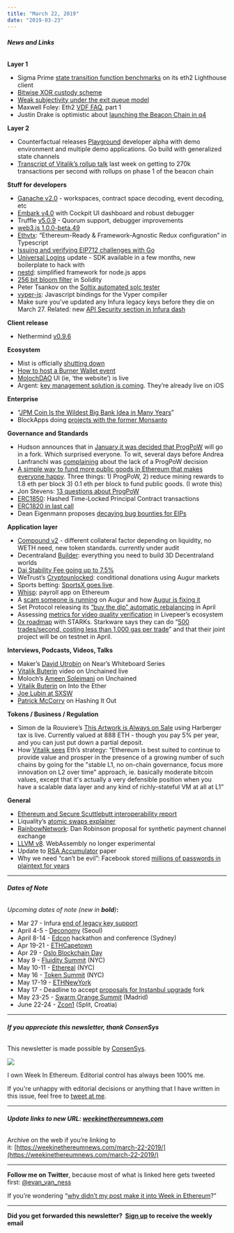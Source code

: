 ```yaml
---
title: "March 22, 2019"
date: "2019-03-23"
---
```


###### **News and Links**

**Layer 1**

- Sigma Prime [state transition function benchmarks](https://github.com/sigp/serenity-benches) on its eth2 Lighthouse client
- [Bitwise XOR custody scheme](https://ethresear.ch/t/bitwise-xor-custody-scheme/5139)
- [Weak subjectivity under the exit queue model](https://ethresear.ch/t/weak-subjectivity-under-the-exit-queue-model/5187)
- Maxwell Foley: Eth2 [VDF FAQ](https://qihardware.org/2019/03/17/vdf-faq-1/), part 1
- Justin Drake is optimistic about [launching the Beacon Chain in q4](https://twitter.com/drakefjustin/status/1108392741132795904)

**Layer 2**

- Counterfactual releases [Playground](https://medium.com/statechannels/development-update-3-counterfactual-playground-release-f428be4b8950) developer alpha with demo environment and multiple demo applications. Go build with generalized state channels
- [Transcript of Vitalik’s rollup talk](https://medium.com/@trenton.v/transcript-scalable-blockchains-as-data-layers-vitalik-buterin-11aa18b37e07?sk=52eba61c9f8eb4a2462e9a45bc00df81) last week on getting to 270k transactions per second with rollups on phase 1 of the beacon chain

**Stuff for developers**

- [Ganache v2.0](https://github.com/trufflesuite/ganache/releases/tag/v2.0.0) - workspaces, contract space decoding, event decoding, etc
- [Embark v4.0](https://embark.status.im/news/2019/03/19/introducing-embark-4/) with Cockpit UI dashboard and robust debugger
- Truffle [v5.0.9](https://github.com/trufflesuite/truffle/releases/tag/v5.0.9) - Quorum support, debugger improvements
- [web3.js 1.0.0-beta.49](https://github.com/ethereum/web3.js/releases/tag/v1.0.0-beta.49)
- [Ethvtx](https://github.com/horyus/ethvtx): “Ethereum-Ready & Framework-Agnostic Redux configuration” in Typescript
- [Issuing and verifying EIP712 challenges with Go](https://medium.com/alpineintel/issuing-and-verifying-eip-712-challenges-with-go-32635ca78aaf)
- [Universal Logins](https://medium.com/universal-ethereum/universal-logins-development-roundup-and-events-6c54320c366b?sk=ece8ffd8a39b558b47ae648373b1c85b) update - SDK available in a few months, new boilerplate to hack with
- [nestd](https://github.com/plasma-group/nestd): simplified framework for node.js apps
- [256 bit bloom filter](https://github.com/wanseob/solidity-bloom-filter) in Solidity
- Peter Tsankov on the [Soltix automated solc tester](https://medium.com/chainsecurity/soltix-scalable-testing-of-solidity-compilers-57be270e802b)
- [vyper-js](https://github.com/plasma-group/pigi/tree/master/packages/vyper-js): Javascript bindings for the Vyper compiler
- Make sure you’ve updated any Infura legacy keys before they die on March 27. Related: new [API Security section in Infura dash](https://blog.infura.io/api-security-section-now-available-in-the-infura-dashboard-9f8cfae64044)

**Client release**

- Nethermind [v0.9.6](https://github.com/NethermindEth/nethermind/releases/tag/v0.9.6)

**Ecosystem**

- Mist is officially [shutting down](https://medium.com/@avsa/sunsetting-mist-da21c8e943d2)
- [How to host a Burner Wallet event](https://medium.com/gitcoin/how-to-host-a-burner-wallet-event-53a429035a24)
- [MolochDAO](https://molochdao.com/) UI (ie, ‘the website’) is live
- Argent: [key management solution is coming](https://medium.com/argenthq/the-private-key-to-mass-adoption-a7c7e4a9a268). They’re already live on iOS

**Enterprise**

- “[JPM Coin Is the Wildest Big Bank Idea in Many Years](https://www.bloomberg.com/opinion/articles/2019-03-21/jpmorgan-proposes-a-wild-idea-for-crypto-and-banks)”
- BlockApps doing [projects with the former Monsanto](https://www.coindesk.com/consensys-blockchain-blockapps)

**Governance and Standards**

- Hudson announces that in [January it was decided that ProgPoW](https://www.reddit.com/r/ethereum/comments/b49c26/clarification_on_the_acceptance_of_progpow_into_a/) will go in a fork. Which surprised everyone. To wit, several days before Andrea Lanfranchi was [complaining](https://medium.com/@andrea.lanfranchi/ethereum-governance-me-and-progpow-729ed1d9445f) about the lack of a ProgPoW decision
- [A simple way to fund more public goods in Ethereum that makes everyone happy](https://www.evanvanness.com/post/183629647376/a-simple-way-to-fund-more-public-goods-in-ethereum). Three things: 1) ProgPoW, 2) reduce mining rewards to 1.8 eth per block 3) 0.1 eth per block to fund public goods. (I wrote this)
- Jon Stevens: [13 questions about ProgPoW](https://medium.com/altcoin-magazine/13-questions-about-ethereums-movement-to-progpow-e17e0a6d88b8)
- [ERC1850](https://github.com/ethereum/EIPs/issues/1851): Hashed Time-Locked Principal Contract transactions
- [ERC1820 in last call](http://eips.ethereum.org/EIPS/eip-1820)
- Dean Eigenmann proposes [decaying bug bounties for EIPs](https://medium.com/@decanus/the-broken-eip-security-incentive-71fbdf25ab02)

**Application layer**

- [Compound v2](https://medium.com/compound-finance/compound-v2-fe4b1fb62abb) - different collateral factor depending on liquidity, no WETH need, new token standards. currently under audit
- Decentraland [Builder](https://decentraland.org/blog/announcements/meet-decentralands-builder): everything you need to build 3D Decentraland worlds
- [Dai Stability Fee going up to 7.5%](https://blog.makerdao.com/executive-vote-stability-fee-of-7-5/)
- WeTrust’s [Cryptounlocked](https://blog.wetrust.io/introducing-cryptounlocked-703419a8e219): conditional donations using Augur markets
- Sports betting: [SportsX goes live](https://medium.com/sportx-bet/introducing-sportx-68174a71cdee).
- [Whisp](https://whisp.money/): payroll app on Ethereum
- A [scam someone is running](https://www.reddit.com/r/ethereum/comments/b30wdj/augur_is_being_gamed/) on Augur and how [Augur is fixing it](https://twitter.com/joeykrug/status/1108236426833874944)
- Set Protocol releasing its [“buy the dip” automatic rebalancing](https://medium.com/set-protocol/strategy-enabled-tokens-coming-soon-to-tokensets-28b163e64250) in April
- Assessing [metrics for video quality verification](https://medium.com/@epiclabs.io/assessing-metrics-for-video-quality-verification-in-livepeers-ecosystem-f66f724b2aea) in Livepeer’s ecosystem
- [0x roadmap](https://blog.0xproject.com/0x-roadmap-2019-part-2-scalability-r-d-c0fc2d5101e5) with STARKs. Starkware says they can do “[500 trades/second, costing less than 1,000 gas per trade](https://twitter.com/StarkWareLtd/status/1109043759440908288)” and that their joint project will be on testnet in April.

**Interviews, Podcasts, Videos, Talks** 

- Maker’s [David Utrobin](https://www.youtube.com/watch?v=lhPdUDy1z1s&list=PL9tzQn_TEuFWweVbfTbaedFdwVrvaYPq4&index=10) on Near’s Whiteboard Series
- [Vitalik Buterin](https://www.youtube.com/watch?v=weGbuOS_xpM) video on Unchained live
- Moloch’s [Ameen Soleimani](https://unchainedpodcast.com/molochdao-could-this-decentralized-autonomous-organization-help-ethereum-scale-faster/) on Unchained
- [Vitalik Buterin](https://podcast.ethhub.io/vitalik-buterin-current-and-future-state-of-ethereum) on Into the Ether
- [Joe Lubin at SXSW](https://www.youtube.com/watch?v=mHm7MECKLQU)
- [Patrick McCorry](https://thebitcoinpodcast.com/hashing-it-out-39/) on Hashing It Out

**Tokens / Business / Regulation**

- Simon de la Rouviere’s [This Artwork is Always on Sale](https://medium.com/@simondlr/this-artwork-is-always-on-sale-92a7d0c67f43) using Harberger tax is live. Currently valued at 888 ETH - though you pay 5% per year, and you can just put down a partial deposit.
- How [Vitalik sees](https://www.reddit.com/r/ethtrader/comments/b2z0l3/into_the_ether_vitalik_buterin_current_and_future/eiwozk2/) Eth’s strategy: “Ethereum is best suited to continue to provide value and prosper in the presence of a growing number of such chains by going for the "stable L1, no on-chain governance, focus more innovation on L2 over time" approach, ie. basically moderate bitcoin values, except that it's actually a very defensible position when you have a scalable data layer and any kind of richly-stateful VM at all at L1”

**General**

- [Ethereum and Secure Scuttlebutt interoperability report](https://ethresear.ch/t/report-on-interoperability-between-the-ethereum-and-secure-scuttlebutt-networks/5188)
- Liquality’s [atomic swaps explainer](https://liquality.io/blog/atomic-swaps-explained/)
- [RainbowNetwork](https://rainbownet.work/RainbowNetwork.pdf): Dan Robinson proposal for synthetic payment channel exchange
- [LLVM v8](https://releases.llvm.org/8.0.0/docs/ReleaseNotes.html#changes-to-the-webassembly-target). WebAssembly no longer experimental
- Update to [RSA Accumulator](https://eprint.iacr.org/2018/1188) paper
- Why we need “can’t be evil”: Facebook stored [millions of passwords in plaintext for years](https://krebsonsecurity.com/2019/03/facebook-stored-hundreds-of-millions-of-user-passwords-in-plain-text-for-years/)

* * *

###### **Dates of Note**

_Upcoming dates of note (new in **bold**)_**:**

- Mar 27 - Infura [end of legacy key support](https://blog.infura.io/infura-dashboard-update-9f02d0643eb3) 
- April 4-5 - [Deconomy](https://deconomy.com/seoul2019/) (Seoul)
- April 8-14 - [Edcon](https://www.edcon.io/) hackathon and conference (Sydney)
- Apr 19-21 - [ETHCapetown](http://ethcapetown.com/)
- Apr 29 - [Oslo Blockchain Day](https://osloblockchainday.no/)
- May 9 - [Fluidity Summit](https://www.fluiditysummit.com/) (NYC)
- May 10-11 - [Ethereal](https://etherealsummit.com/?ref=weekinethereum) (NYC)
- May 16 - [Token Summit](http://tokensummit.com/) (NYC)
- May 17-19 - [ETHNewYork](https://medium.com/ethglobal/ethglobal-2019-updates-get-your-calendars-ready-1977e9315aee)
- May 17 - Deadline to accept [proposals for Instanbul upgrade](https://en.ethereum.wiki/roadmap/istanbul) fork
- May 23-25 - [Swarm Orange Summit](https://www.eventbrite.com/e/swarm-orange-summit-madrid-2019-tickets-57378034245) (Madrid)
- June 22-24 - [Zcon1](https://www.zfnd.org/zcon/) (Split, Croatia)

* * *

###### **If you appreciate this newsletter, thank ConsenSys**

This newsletter is made possible by [ConsenSys](https://consensys.net/).  

[![](https://d3b3sm9t19x0yd.cloudfront.net/image/fetch/w_1100,c_limit,q_auto:good,f_auto/https%3A%2F%2Fbucketeer-e05bbc84-baa3-437e-9518-adb32be77984.s3.amazonaws.com%2Fpublic%2Fimages%2F88b0273f-b85b-40c3-b3a2-d2c6a37a0603_240x240)](https://d3b3sm9t19x0yd.cloudfront.net/image/fetch/w_1100,c_limit,q_auto:good,f_auto/https%3A%2F%2Fbucketeer-e05bbc84-baa3-437e-9518-adb32be77984.s3.amazonaws.com%2Fpublic%2Fimages%2F88b0273f-b85b-40c3-b3a2-d2c6a37a0603_240x240)

  
I own Week In Ethereum. Editorial control has always been 100% me. 

If you're unhappy with editorial decisions or anything that I have written in this issue, feel free to [tweet at me](https://twitter.com/evan_van_ness).

* * *

###### **Update links to new URL: [weekinethereumnews.com](https://weekinethereumnews.com/)** 

Archive on the web if you’re linking to it: [](https://weekinethereumnews.com/march-22-2019/)[https://weekinethereumnews.com/march-22-2019/](https://weekinethereumnews.com/march-22-2019/)

* * *

**Follow me on Twitter**, because most of what is linked here gets tweeted first: [@evan\_van\_ness](https://twitter.com/evan_van_ness)

If you’re wondering “[why didn’t my post make it into Week in Ethereum](https://www.evanvanness.com/post/179914035841/why-didnt-my-post-make-the-newsletter)?”

* * *

**Did you get forwarded this newsletter?  [Sign up](https://weekinethereum.substack.com/subscribe#about) to receive the weekly email**
